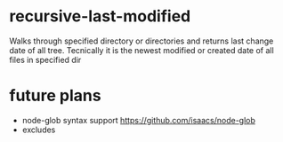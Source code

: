 # recursive-last-modified
Walks through specified directory or directories and returns last change date of all tree. Tecnically it is the newest modified or created date of all files in specified dir
# future plans
* node-glob syntax support  https://github.com/isaacs/node-glob
* excludes
